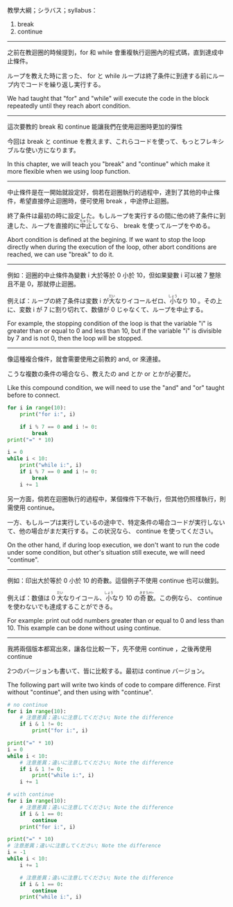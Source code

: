 教學大綱；シラバス；syllabus：
1. break
2. continue

---

之前在教迴圈的時候提到，for 和 while 會重複執行迴圈內的程式碼，直到達成中止條件。

ループを教えた時に言った、 for と while ループは終了条件に到達する前にループ内でコードを繰り返し実行する。

We had taught that "for" and "while" will execute the code in the block repeatedly until they reach abort condition.

---

這次要教的 break 和 continue 能讓我們在使用迴圈時更加的彈性

今回は break と continue を教えます、これらコードを使って、もっとフレキシブルな使い方になります。

In this chapter, we will teach you "break" and "continue" which make it more flexible when we using loop function.

---

中止條件是在一開始就設定好，倘若在迴圈執行的過程中，達到了其他的中止條件，希望直接停止迴圈時，便可使用 break ，中途停止迴圈。

終了条件は最初の時に設定した。もしループを実行するの間に他の終了条件に到達した、ループを直接的に<ruby>中止<rt>ちゅうし</rt></ruby>してなら、 break を使ってループをやめる。

Abort condition is defined at the begining. If we want to stop the loop directly when during the execution of the loop, other abort conditions are reached, we can use "break" to do it.

---

例如：迴圈的中止條件為變數 i 大於等於 0 小於 10，但如果變數 i 可以被 7 整除且不是 0，那就停止迴圈。

例えば：ループの終了条件は変数 i が<ruby>大<rt>だい</rt></ruby>なりイコールゼロ、<ruby>小<rt>しょう</rt></ruby>なり 10 。その上に、変数 i が 7 に割り切れて、数値が 0 じゃなくて、ループを中止する。

For example, the stopping condition of the loop is that the variable "i" is greater than or equal to 0 and less than 10, but if the variable "i" is divisible by 7 and is not 0, then the loop will be stopped.

---

像這種複合條件，就會需要使用之前教的 and, or 來連接。

こうな複数の条件の場合なら、教えたの and とか or とかが必要だ。

Like this compound condition, we will need to use the "and" and "or" taught before to connect.

```python
for i in range(10):
    print("for i:", i)

    if i % 7 == 0 and i != 0:
        break
print("=" * 10)

i = 0
while i < 10:
    print("while i:", i)
    if i % 7 == 0 and i != 0:
        break
    i += 1
```

另一方面，倘若在迴圈執行的過程中，某個條件下不執行，但其他仍照樣執行，則需使用 continue。

一方、もしループは実行しているの途中で、特定条件の場合コードが実行しないて、他の場合がまだ実行する。この状況なら、 continue を使ってください。

On the other hand, if during loop execution, we don't want to run the code under some condition, but other's situation still execute, we will need "continue".

---

例如：印出大於等於 0 小於 10 的奇數。這個例子不使用 continue 也可以做到。

例えば：数値は 0 <ruby>大<rt>だい</rt></ruby>なりイコール、<ruby>小<rt>しょう</rt></ruby>なり 10 の<ruby>奇数<rt>きすう/rt></ruby>。この例なら、 continue を使わないでも達成することができる。

For example: print out odd numbers greater than or equal to 0 and less than 10. This example can be done without using continue.

---

我將兩個版本都寫出來，讓各位比較一下，先不使用 continue ，之後再使用 continue

2つのバージョンも書いて、皆に比較する。最初は continue バージョン。

The following part will write two kinds of code to compare difference. First without "continue", and then using with "continue".

```python
# no continue
for i in range(10):
    # 注意差異；違いに注意してください; Note the difference
    if i & 1 != 0:
        print("for i:", i)

print("=" * 10)
i = 0
while i < 10:
    # 注意差異；違いに注意してください; Note the difference
    if i & 1 != 0:
        print("while i:", i)
    i += 1

# with continue
for i in range(10):
    # 注意差異；違いに注意してください; Note the difference
    if i & 1 == 0:
        continue
    print("for i:", i)

print("=" * 10)
# 注意差異；違いに注意してください; Note the difference
i = -1
while i < 10:
    i += 1

    # 注意差異；違いに注意してください; Note the difference
    if i & 1 == 0:
        continue
    print("while i:", i)
```
